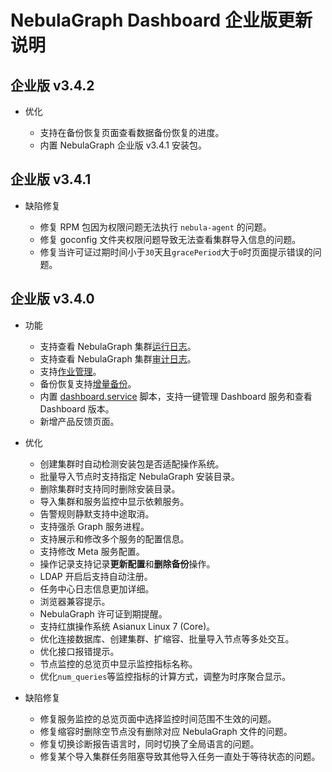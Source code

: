 # NebulaGraph Dashboard 企业版更新说明

## 企业版 v3.4.2

- 优化

  - 支持在备份恢复页面查看数据备份恢复的进度。
  - 内置 NebulaGraph 企业版 v3.4.1 安装包。

## 企业版 v3.4.1

- 缺陷修复

  - 修复 RPM 包因为权限问题无法执行 `nebula-agent` 的问题。
  - 修复 goconfig 文件夹权限问题导致无法查看集群导入信息的问题。
  - 修复当许可证过期时间小于`30`天且`gracePeriod`大于`0`时页面提示错误的问题。

## 企业版 v3.4.0

- 功能
  - 支持查看 NebulaGraph 集群[运行日志](../../nebula-dashboard-ent/4.cluster-operator/cluster-information/runtime-log.md)。
  - 支持查看 NebulaGraph 集群[审计日志](../../nebula-dashboard-ent/4.cluster-operator/cluster-information/audit-log.md)。
  - 支持[作业管理](../../nebula-dashboard-ent/4.cluster-operator/cluster-information/job-management.md)。
  - 备份恢复支持[增量备份](../../nebula-dashboard-ent/4.cluster-operator/operator/backup-and-restore.md)。
  - 内置 [dashboard.service](../../nebula-dashboard-ent/2.deploy-connect-dashboard-ent.md) 脚本，支持一键管理 Dashboard 服务和查看 Dashboard 版本。
  - 新增产品反馈页面。

- 优化

  - 创建集群时自动检测安装包是否适配操作系统。
  - 批量导入节点时支持指定 NebulaGraph 安装目录。
  - 删除集群时支持同时删除安装目录。
  - 导入集群和服务监控中显示依赖服务。
  - 告警规则静默支持中途取消。
  - 支持强杀 Graph 服务进程。
  - 支持展示和修改多个服务的配置信息。
  - 支持修改 Meta 服务配置。
  - 操作记录支持记录**更新配置**和**删除备份**操作。
  - LDAP 开启后支持自动注册。
  - 任务中心日志信息更加详细。
  - 浏览器兼容提示。
  - NebulaGraph 许可证到期提醒。
  - 支持红旗操作系统 Asianux Linux 7 (Core)。
  - 优化连接数据库、创建集群、扩缩容、批量导入节点等多处交互。
  - 优化接口报错提示。
  - 节点监控的总览页中显示监控指标名称。
  - 优化`num_queries`等监控指标的计算方式，调整为时序聚合显示。

- 缺陷修复

  - 修复服务监控的总览页面中选择监控时间范围不生效的问题。
  - 修复缩容时删除空节点没有删除对应 NebulaGraph 文件的问题。
  - 修复切换诊断报告语言时，同时切换了全局语言的问题。
  - 修复某个导入集群任务阻塞导致其他导入任务一直处于等待状态的问题。
